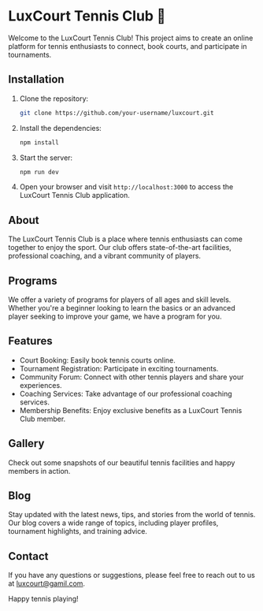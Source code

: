 # LuxCourt Tennis Club 🎾

Welcome to the LuxCourt Tennis Club! This project aims to create an online platform for tennis enthusiasts to connect, book courts, and participate in tournaments.


## Installation

1. Clone the repository:
    ```bash
    git clone https://github.com/your-username/luxcourt.git
    ```

2. Install the dependencies:
    ```bash
    npm install
    ```

3. Start the server:
    ```bash
    npm run dev
    ```

4. Open your browser and visit `http://localhost:3000` to access the LuxCourt Tennis Club application.

## About
The LuxCourt Tennis Club is a place where tennis enthusiasts can come together to enjoy the sport. Our club offers state-of-the-art facilities, professional coaching, and a vibrant community of players.

## Programs

We offer a variety of programs for players of all ages and skill levels. Whether you're a beginner looking to learn the basics or an advanced player seeking to improve your game, we have a program for you.


## Features
- Court Booking: Easily book tennis courts online.
- Tournament Registration: Participate in exciting tournaments.
- Community Forum: Connect with other tennis players and share your experiences.
- Coaching Services: Take advantage of our professional coaching services.
- Membership Benefits: Enjoy exclusive benefits as a LuxCourt Tennis Club member.

## Gallery
Check out some snapshots of our beautiful tennis facilities and happy members in action.

## Blog
Stay updated with the latest news, tips, and stories from the world of tennis. Our blog covers a wide range of topics, including player profiles, tournament highlights, and training advice.

## Contact
If you have any questions or suggestions, please feel free to reach out to us at [luxcourt@gamil.com](luxcourt@gamil.com).

Happy tennis playing!
